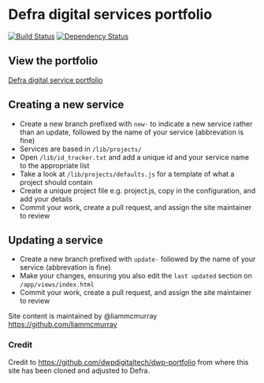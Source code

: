 # Defra digital services portfolio

[![Build Status](https://travis-ci.org/DEFRA/defra-portfolio.svg?branch=master)](https://travis-ci.org/DEFRA/defra-portfolio)
[![Dependency Status](https://david-dm.org/environmentagency/defra-portfolio.svg)](https://david-dm.org/DEFRA/defra-portfolio)

## View the portfolio
[Defra digital service portfolio](http://defra-digital-services.herokuapp.com/)

## Creating a new service
- Create a new branch prefixed with `new-` to indicate a new service rather than an update, followed by the name of your service (abbrevation is fine)
- Services are based in `/lib/projects/`
- Open `/lib/id_tracker.txt` and add a unique id and your service name to the appropriate list
- Take a look at `/lib/projects/defaults.js` for a template of what a project should contain
- Create a unique project file e.g. project.js, copy in the configuration, and add your details
- Commit your work, create a pull request, and assign the site maintainer to review

## Updating a service
- Create a new branch prefixed with `update-` followed by the name of your service (abbrevation is fine)
- Make your changes, ensuring you also edit the `last updated` section on `/app/views/index.html`
- Commit your work, create a pull request, and assign the site maintainer to review


Site content is maintained by @liammcmurray https://github.com/liammcmurray

### Credit

Credit to https://github.com/dwpdigitaltech/dwp-portfolio from where this site has been cloned and adjusted to Defra.
